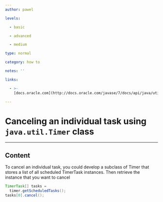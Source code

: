 ```yaml
---
author: pawel

levels:

  - basic

  - advanced

  - medium

type: normal

category: how to

notes: ''

links:

  - >-
    [docs.oracle.com](http://docs.oracle.com/javase/7/docs/api/java/util/TimerTask.html){website}

---
```


# Canceling an individual task using `java.util.Timer` class

---

## Content

To cancel an individual task, you could develop a subclass of Timer that stores a list of all scheduled TimerTask instances. Then retrieve the instance that you want to cancel

```java
TimerTask[] tasks =
  timer.getScheduledTasks();
tasks[0].cancel();
```
